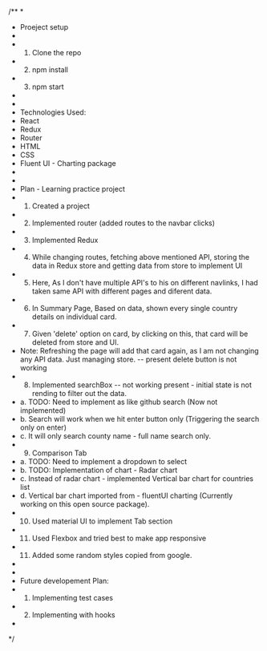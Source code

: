 /** 
 * 
 * Proeject setup
 * 
 * 1. Clone the repo
 * 2. npm install
 * 3. npm start
 * 
 * 
 * Technologies Used: 
 * React
 * Redux
 * Router
 * HTML
 * CSS
 * Fluent UI - Charting package
 * 
 * 
 * Plan - Learning practice project
 * 1. Created a project
 * 2. Implemented router (added <NavLink/> routes to the navbar clicks)
 * 3. Implemented Redux
 * 4. While changing routes, fetching above mentioned API, storing the data in Redux store and getting data from store to implement UI
 * 5. Here, As I don't have multiple API's to his on different navlinks, I had taken same API with different pages and diferent data.
 * 6. In Summary Page, Based on data, shown every single country details on individual card.
 * 7. Given 'delete' option on card, by clicking on this, that card will be deleted from store and UI.
 * Note: Refreshing the page will add that card again, as I am not changing any API data. Just managing store. -- present delete button is not working 
 * 8. Implemented searchBox -- not working present - initial state is not rending to filter out the data.
 * a. TODO: Need to implement as like github search (Now not implemented)
 * b. Search will work when we hit enter button only (Triggering the search only on enter)
 * c. It will only search county name - full name search only.
 * 9. Comparison Tab
 * a. TODO: Need to implement a dropdown to select 
 * b. TODO: Implementation of chart - Radar chart
 * c. Instead of radar chart - implemented Vertical bar chart for countries list
 * d. Vertical bar chart imported from - fluentUI charting (Currently working on this open source package).
 * 10. Used material UI to implement Tab section
 * 11. Used Flexbox and tried best to make app responsive
 * 11. Added some random styles copied from google.
 * 
 * 
 * Future developement Plan:
 * 1. Implementing test cases
 * 2. Implementing with hooks
 * 
 */
